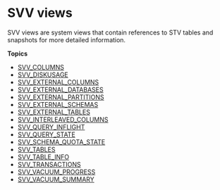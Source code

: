 # SVV views<a name="svv_views"></a>

SVV views are system views that contain references to STV tables and snapshots for more detailed information\.

**Topics**
+ [SVV\_COLUMNS](r_SVV_COLUMNS.md)
+ [SVV\_DISKUSAGE](r_SVV_DISKUSAGE.md)
+ [SVV\_EXTERNAL\_COLUMNS](r_SVV_EXTERNAL_COLUMNS.md)
+ [SVV\_EXTERNAL\_DATABASES](r_SVV_EXTERNAL_DATABASES.md)
+ [SVV\_EXTERNAL\_PARTITIONS](r_SVV_EXTERNAL_PARTITIONS.md)
+ [SVV\_EXTERNAL\_SCHEMAS](r_SVV_EXTERNAL_SCHEMAS.md)
+ [SVV\_EXTERNAL\_TABLES](r_SVV_EXTERNAL_TABLES.md)
+ [SVV\_INTERLEAVED\_COLUMNS](r_SVV_INTERLEAVED_COLUMNS.md)
+ [SVV\_QUERY\_INFLIGHT](r_SVV_QUERY_INFLIGHT.md)
+ [SVV\_QUERY\_STATE](r_SVV_QUERY_STATE.md)
+ [SVV\_SCHEMA\_QUOTA\_STATE](r_SVV_SCHEMA_QUOTA_STATE.md)
+ [SVV\_TABLES](r_SVV_TABLES.md)
+ [SVV\_TABLE\_INFO](r_SVV_TABLE_INFO.md)
+ [SVV\_TRANSACTIONS](r_SVV_TRANSACTIONS.md)
+ [SVV\_VACUUM\_PROGRESS](r_SVV_VACUUM_PROGRESS.md)
+ [SVV\_VACUUM\_SUMMARY](r_SVV_VACUUM_SUMMARY.md)